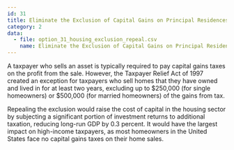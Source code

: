 ```yaml
---
id: 31
title: Eliminate the Exclusion of Capital Gains on Principal Residences
category: 2
data:
  - file: option_31_housing_exclusion_repeal.csv
    name: Eliminate the Exclusion of Capital Gains on Principal Residences
---
```


A taxpayer who sells an asset is typically required to pay capital gains taxes on the profit from the sale. However, the Taxpayer Relief Act of 1997 created an exception for taxpayers who sell homes that they have owned and lived in for at least two years, excluding up to $250,000 (for single homeowners) or $500,000 (for married homeowners) of the gains from tax.

Repealing the exclusion would raise the cost of capital in the housing sector by subjecting a significant portion of investment returns to additional taxation, reducing long-run GDP by 0.3 percent. It would have the largest impact on high-income taxpayers, as most homeowners in the United States face no capital gains taxes on their home sales.
